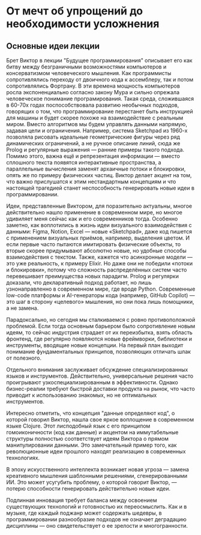 # От мечт об упрощений до необходимости усложнения

## Основные идеи лекции

Брет Виктор в лекции "Будущее программирования" описывает его как битву между безграничными возможностями компьютеров и консерватизмом человеческого мышления. Как программисты сопротивлялись переходу от двоичного кода к ассемблеру, так и потом сопротивлялись Фортрану.
В эти времена мощность компьютеров росла экспоненциально согласно закону Мура и сильно опрежала человеческое понимание програмирования. Такая среда, сложившаяся в 60-70х годах поспособствовала развитию необычных подходов, говорящих о том, что программирование перестанет быть инструкцией для машины и будет скорее похоже на взаимодействие с реальным миром. Вместо алгоритмов мы будем управлять данными напрямую, задавая цели и ограничения. Например, система Sketchpad из 1960-х позволяла рисовать идеальные геометрические фигуры через ряд динамических ограничений, а не ручное описание линий, сюда же Prolog и регулярные выражения — ранние примеры такого подхода. Помимо этого, важна ещё и репрезентация информации — вместо сплошного текста появятся интерактивные пространства, а параллельные вычисления заменят архаичные потоки и блокировки, опять же по примеру физических частиц. Виктор делает акцент на том, что важно прислушатся к этим нестандартным концепциям и что настоящей трагедией станет неспособность генерировать новые идеи в программировании. 

Идеи, представленные Виктором, для поразительно актуальны, многое действительно нашло применение в современном мире, но многое удивиляет меня сейчас как и его современников тогда. 
Особенно заметно, как воплотились в жизнь идеи визуального взаимодействия с данными: Figma, Notion, Excel — новые «Sketchpad», даже код пишется с применением визуальных приёмов, например, выделения цветом. И если первые часто пытаются имитировать физические объекты, то вторые скорее придумывают абсолютно новые, но удобные способы взаимодействия с текстом. Также, кажется что асинхронные модели — это уже реальность, к примеру Elixir. Но даже они не победили «потоки и блокировки», потому что сложность распределённых систем часто перевешивает преимущества новых парадигм. Prolog и регулярки доказали, что декларативный подход работает, но лишь узнонаправленно в современном мире, где  вроде Python. Современные low-code платформы и AI-генераторы кода (например, GitHub Copilot) — это шаг в сторону «целевого» мышления, но они пока лишь помощники, а не замена.

Парадоксально, но сегодня мы сталкиваемся с ровно противоположной проблемой. Если тогда основным барьером было сопротивление новым идеям, то сейчас индустрия страдает от их переизбытка, взять область фронтенд, где регулярно появляются новые фреймворки, библиотеки и инструменты, вводящие новые концепции. На первый план выходит понимание фундаментальных принципов, позволяющих отличать шлак от полезного. 

Отдельного внимания заслуживает обсуждение специализированных языков и инструментов. Действительно, универсальные решения часто проигрывают узкоспециализированным в эффективности. Однако бизнес-реалии требуют быстрой доставки продукта на рынок, что часто приводит к использованию знакомых, но не оптимальных инструментов.

Интересно отметить, что концепция "данные определяют код", о которой говорил Виктор, нашла свое яркое воплощение в современном языке Clojure. Этот лисподобный язык с его принципом гомоиконичности (код как данные) и акцентом на иммутабельные структуры полностью соответствует идеям Виктора о прямом манипулировании данными. Это замечательный пример того, как революционные идеи прошлого находят реализацию в современных технологиях.

В эпоху искусственного интеллекта возникает новая угроза — замена креативного мышления шаблонными решениями, сгенерированными ИИ. Это может усугубить проблему, о которой говорит Виктор, — потерю способности генерировать действительно новые идеи.

Подлинная инновация требует баланса между освоением существующих технологий и готовностью их переосмыслить. Как и в музыке, где каждый поджанр может содержать шедевры, в программировании разнообразие подходов не означает деградацию дисциплины — оно свидетельствует о ее зрелости и многогранности.